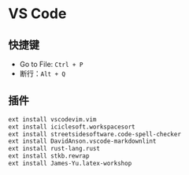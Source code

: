 # VS Code

## 快捷键

- Go to File: `Ctrl + P`
- 断行：`Alt + Q`

## 插件

```sh
ext install vscodevim.vim
ext install iciclesoft.workspacesort
ext install streetsidesoftware.code-spell-checker
ext install DavidAnson.vscode-markdownlint
ext install rust-lang.rust
ext install stkb.rewrap
ext install James-Yu.latex-workshop
```
